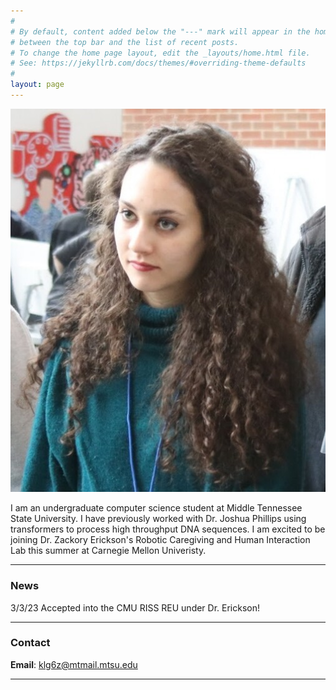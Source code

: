 ```yaml
---
#
# By default, content added below the "---" mark will appear in the home page
# between the top bar and the list of recent posts.
# To change the home page layout, edit the _layouts/home.html file.
# See: https://jekyllrb.com/docs/themes/#overriding-theme-defaults
#
layout: page
---
```


![Kendra Givens =](assets/images/Picture3.jpg)

I am an undergraduate computer science student at Middle Tennessee State University. I have previously worked with Dr. Joshua Phillips using transformers to process high throughput DNA sequences. I am excited to be joining Dr. Zackory Erickson's Robotic Caregiving and Human Interaction Lab this summer at Carnegie Mellon Univeristy. 

---

### News
3/3/23 Accepted into the CMU RISS REU under Dr. Erickson!
 

---

### Contact
**Email**: klg6z@mtmail.mtsu.edu

---

